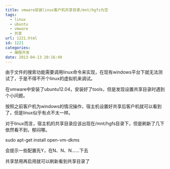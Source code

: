 ```yaml
---
title: vmware安装linux客户机共享目录/mnt/hgfs为空
tags:
  - linux
  - ubuntu
  - vmware
  - 共享
url: 1221.html
id: 1221
categories:
  - 编程开发
date: 2013-04-13 20:16:49
---
```


由于文件的搜索功能需要调用linux命令来实现，在现有windows平台下就无法测试了，于是不得不开个linux的虚拟机来调试。  

在vmware中安装了ubuntu12.04，安装好了tools，但是发现设置共享目录时遇到个小问题。  

按照之前客户机为windows的情况操作，宿主机设置好共享后客户机就可以看到了，但是linux似乎有点不太一样。  

对于linux而言，宿主机的共享目录应该出现在/mnt/hgfs目录下，但是刷新了几下依然看不到，郁闷哪。  

sudo apt-get install open-vm-dkms  

会提示一些配置先Y，在N、N、N......下去  

共享禁用再启用就可以刷新看到共享目录了